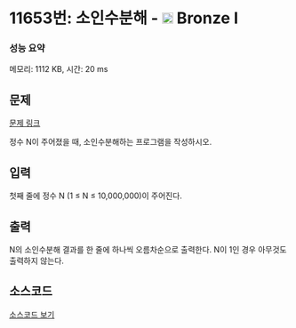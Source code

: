 # 11653번: 소인수분해 - <img src="https://static.solved.ac/tier_small/5.svg" style="height:20px" /> Bronze I

<!-- performance -->
### 성능 요약
메모리: 1112 KB, 시간: 20 ms
<!-- end -->

## 문제

[문제 링크](https://boj.kr/11653)

<p>정수 N이 주어졌을 때, 소인수분해하는 프로그램을 작성하시오.</p>

## 입력

<p>첫째 줄에 정수 N (1 ≤ N ≤ 10,000,000)이 주어진다.</p>

## 출력

<p>N의 소인수분해 결과를 한 줄에 하나씩 오름차순으로 출력한다. N이 1인 경우 아무것도 출력하지 않는다.</p>

## 소스코드

[소스코드 보기](소인수분해.cpp)